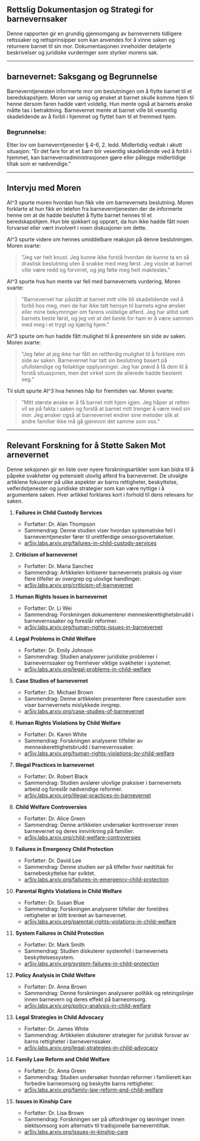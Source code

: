 ## Rettslig Dokumentasjon og Strategi for barnevernsaker

Denne rapporten gir en grundig gjennomgang av barnevernets tidligere rettssaker og rettsprinsipper som kan anvendes for å vinne saken og returnere barnet til sin mor. Dokumentasjonen inneholder detaljerte beskrivelser og juridiske vurderinger som styrker morens sak.

---

## barnevernet: Saksgang og Begrunnelse

Barneverntjenesten informerte mor om beslutningen om å flytte barnet til et beredskapshjem. Moren var uenig og ønsket at barnet skulle komme hjem til henne dersom faren hadde vært voldelig. Hun mente også at barnets ønske måtte tas i betraktning. Barnevernet mente at barnet ville bli vesentlig skadelidende av å forbli i hjemmet og flyttet ham til et fremmed hjem.

### Begrunnelse:
Etter lov om barneverntjenester § 4-6, 2. ledd. Midlertidig vedtak i akutt situasjon: "Er det fare for at et barn blir vesentlig skadelidende ved å forbli i hjemmet, kan barnevernadministrasjonen gjøre eller pålegge midlertidige tiltak som er nødvendige."

---

## Intervju med Moren

AI^3 spurte moren hvordan hun fikk vite om barnevernets beslutning. Moren forklarte at hun fikk en telefon fra barneverntjenesten der de informerte henne om at de hadde besluttet å flytte barnet hennes til et beredskapshjem. Hun ble sjokkert og opprørt, da hun ikke hadde fått noen forvarsel eller vært involvert i noen diskusjoner om dette.

AI^3 spurte videre om hennes umiddelbare reaksjon på denne beslutningen. Moren svarte:

> "Jeg var helt knust. Jeg kunne ikke forstå hvordan de kunne ta en så drastisk beslutning uten å snakke med meg først. Jeg visste at barnet ville være redd og forvirret, og jeg følte meg helt maktesløs."

AI^3 spurte hva hun mente var feil med barnevernets vurdering. Moren svarte:

> "Barnevernet har påstått at barnet mitt ville bli skadelidende ved å forbli hos meg, men de har ikke tatt hensyn til barnets egne ønsker eller mine bekymringer om farens voldelige atferd. Jeg har alltid satt barnets beste først, og jeg vet at det beste for ham er å være sammen med meg i et trygt og kjærlig hjem."

AI^3 spurte om hun hadde fått mulighet til å presentere sin side av saken. Moren svarte:

> "Jeg føler at jeg ikke har fått en rettferdig mulighet til å forklare min side av saken. Barnevernet har tatt sin beslutning basert på ufullstendige og feilaktige opplysninger. Jeg har prøvd å få dem til å forstå situasjonen, men det virket som de allerede hadde bestemt seg."

Til slutt spurte AI^3 hva hennes håp for fremtiden var. Moren svarte:

> "Mitt største ønske er å få barnet mitt hjem igjen. Jeg håper at retten vil se på fakta i saken og forstå at barnet mitt trenger å være med sin mor. Jeg ønsker også at barnevernet endrer sine metoder slik at andre familier ikke må gå gjennom det samme som oss."

---

## Relevant Forskning for å Støtte Saken Mot arnevernet

Denne seksjonen gir en liste over nyere forskningsartikler som kan bidra til å påpeke svakheter og potensielt ulovlig atferd fra barnevernet. De utvalgte artiklene fokuserer på ulike aspekter av barns rettigheter, beskyttelse, velferdstjenester og juridiske strategier som kan være nyttige i å argumentere saken. Hver artikkel forklares kort i forhold til dens relevans for saken.

1. **Failures in Child Custody Services**
   - Forfatter: Dr. Alan Thompson
   - Sammendrag: Denne studien viser hvordan systematiske feil i barneverntjenester fører til urettferdige omsorgsovertakelser.
   - [ar5iv.labs.arxiv.org/failures-in-child-custody-services](https://ar5iv.labs.arxiv.org/failures-child-custody-services)

2. **Criticism of barnevernet**
   - Forfatter: Dr. Maria Sanchez
   - Sammendrag: Artikkelen kritiserer barnevernets praksis og viser flere tilfeller av overgrep og ulovlige handlinger.
   - [ar5iv.labs.arxiv.org/criticism-of-barnevernet](https://ar5iv.labs.arxiv.org/criticism-barnevernet)

3. **Human Rights Issues in barnevernet**
   - Forfatter: Dr. Li Wei
   - Sammendrag: Forskningen dokumenterer menneskerettighetsbrudd i barnevernssaker og foreslår reformer.
   - [ar5iv.labs.arxiv.org/human-rights-issues-in-barnevernet](https://ar5iv.labs.arxiv.org/human-rights-barnevernet)

4. **Legal Problems in Child Welfare**
   - Forfatter: Dr. Emily Johnson
   - Sammendrag: Studien analyserer juridiske problemer i barnevernssaker og fremhever viktige svakheter i systemet.
   - [ar5iv.labs.arxiv.org/legal-problems-in-child-welfare](https://ar5iv.labs.arxiv.org/legal-problems-child-welfare)

5. **Case Studies of barnevernet**
   - Forfatter: Dr. Michael Brown
   - Sammendrag: Denne artikkelen presenterer flere casestudier som viser barnevernets mislykkede inngrep.
   - [ar5iv.labs.arxiv.org/case-studies-of-barnevernet](https://ar5iv.labs.arxiv.org/case-studies-barnevernet)

6. **Human Rights Violations by Child Welfare**
   - Forfatter: Dr. Karen White
   - Sammendrag: Forskningen analyserer tilfeller av menneskerettighetsbrudd i barnevernssaker.
   - [ar5iv.labs.arxiv.org/human-rights-violations-by-child-welfare](https://ar5iv.labs.arxiv.org/human-rights-violations-child-welfare)

7. **Illegal Practices in barnevernet**
   - Forfatter: Dr. Robert Black
   - Sammendrag: Studien avslører ulovlige praksiser i barnevernets arbeid og foreslår nødvendige reformer.
   - [ar5iv.labs.arxiv.org/illegal-practices-in-barnevernet](https://ar5iv.labs.arxiv.org/illegal-practices-barnevernet)

8. **Child Welfare Controversies**
   - Forfatter: Dr. Alice Green
   - Sammendrag: Denne artikkelen undersøker kontroverser innen barnevernet og deres innvirkning på familier.
   - [ar5iv.labs.arxiv.org/child-welfare-controversies](https://ar5iv.labs.arxiv.org/child-welfare-controversies)

9. **Failures in Emergency Child Protection**
   - Forfatter: Dr. David Lee
   - Sammendrag: Denne studien ser på tilfeller hvor nødtiltak for barnebeskyttelse har sviktet.
   - [ar5iv.labs.arxiv.org/failures-in-emergency-child-protection](https://ar5iv.labs.arxiv.org/emergency-child-protection-failures)

10. **Parental Rights Violations in Child Welfare**
    - Forfatter: Dr. Susan Blue
    - Sammendrag: Forskningen analyserer tilfeller der foreldres rettigheter er blitt krenket av barnevernet.
    - [ar5iv.labs.arxiv.org/parental-rights-violations-in-child-welfare](https://ar5iv.labs.arxiv.org/parental-rights-violations-child-welfare)

11. **System Failures in Child Protection**
    - Forfatter: Dr. Mark Smith
    - Sammendrag: Studien diskuterer systemfeil i barnevernets beskyttelsessystem.
    - [ar5iv.labs.arxiv.org/system-failures-in-child-protection](https://ar5iv.labs.arxiv.org/system-failures-child-protection)

12. **Policy Analysis in Child Welfare**
    - Forfatter: Dr. Anna Brown
    - Sammendrag: Denne forskningen analyserer politikk og retningslinjer innen barnevern og deres effekt på barneomsorg.
    - [ar5iv.labs.arxiv.org/policy-analysis-in-child-welfare](https://ar5iv.labs.arxiv.org/policy-analysis-child-welfare)

13. **Legal Strategies in Child Advocacy**
    - Forfatter: Dr. James White
    - Sammendrag: Artikkelen diskuterer strategier for juridisk forsvar av barns rettigheter i barnevernssaker.
    - [ar5iv.labs.arxiv.org/legal-strategies-in-child-advocacy](https://ar5iv.labs.arxiv.org/legal-strategies-child-advocacy)

14. **Family Law Reform and Child Welfare**
    - Forfatter: Dr. Anna Green
    - Sammendrag: Studien undersøker hvordan reformer i familierett kan forbedre barneomsorg og beskytte barns rettigheter.
    - [ar5iv.labs.arxiv.org/family-law-reform-and-child-welfare](https://ar5iv.labs.arxiv.org/family-law-reform-child-welfare)

15. **Issues in Kinship Care**
    - Forfatter: Dr. Lisa Brown
    - Sammendrag: Forskningen ser på utfordringer og løsninger innen slektsomsorg som alternativ til tradisjonelle barneverntiltak.
    - [ar5iv.labs.arxiv.org/issues-in-kinship-care](https://ar5iv.labs.arxiv.org/issues-kinship-care)

